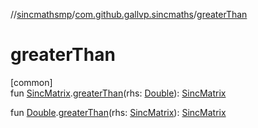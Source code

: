 //[sincmathsmp](../../index.md)/[com.github.gallvp.sincmaths](index.md)/[greaterThan](greater-than.md)

# greaterThan

[common]\
fun [SincMatrix](-sinc-matrix/index.md).[greaterThan](greater-than.md)(rhs: [Double](https://kotlinlang.org/api/latest/jvm/stdlib/kotlin/-double/index.html)): [SincMatrix](-sinc-matrix/index.md)

fun [Double](https://kotlinlang.org/api/latest/jvm/stdlib/kotlin/-double/index.html).[greaterThan](greater-than.md)(rhs: [SincMatrix](-sinc-matrix/index.md)): [SincMatrix](-sinc-matrix/index.md)
